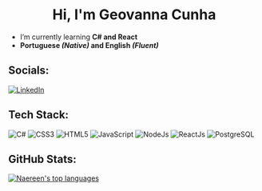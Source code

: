 <h1 align="center">Hi, I'm Geovanna Cunha</h1>

- I’m currently learning **C# and React**
- **Portuguese *(Native)* and English *(Fluent)***

## Socials:

[![LinkedIn](https://img.shields.io/badge/LinkedIn-0077B5?style=for-the-badge&logo=linkedin&logoColor=white)](https://linkedin.com/in/geovanna-cunha) 

## Tech Stack:

![C#](https://img.shields.io/badge/c%23-%23239120.svg?style=for-the-badge&logo=c-sharp&logoColor=white) ![CSS3](https://img.shields.io/badge/css3-%231572B6.svg?style=for-the-badge&logo=css3&logoColor=white) ![HTML5](https://img.shields.io/badge/html5-%23E34F26.svg?style=for-the-badge&logo=html5&logoColor=white) ![JavaScript](https://img.shields.io/badge/javascript-%23323330.svg?style=for-the-badge&logo=javascript&logoColor=%23F7DF1E) ![NodeJs](https://img.shields.io/badge/Node.js-43853D?style=for-the-badge&logo=node.js&logoColor=white) ![ReactJs](https://img.shields.io/badge/React-20232A?style=for-the-badge&logo=react&logoColor=61DAFB) ![PostgreSQL](https://img.shields.io/badge/PostgreSQL-316192?style=for-the-badge&logo=postgresql&logoColor=white)

## GitHub Stats:

[![Naereen's top languages](https://github-readme-stats.vercel.app/api/top-langs/?username=geovannacas&theme=blue-green)](https://github.com/geovannacas/README)



